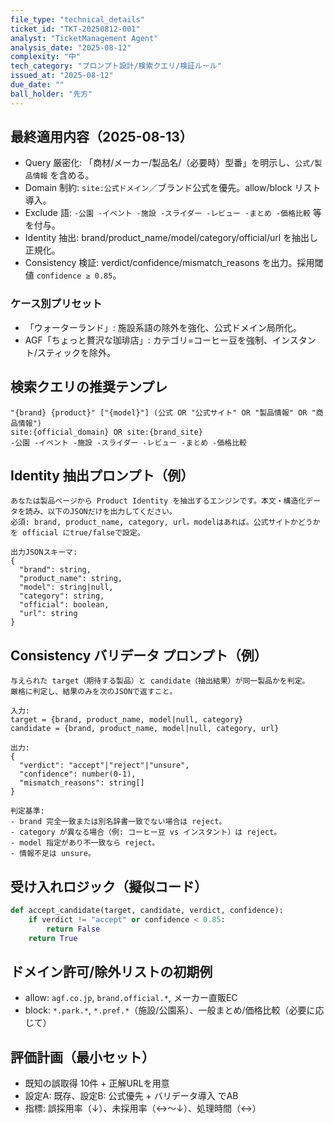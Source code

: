 ```yaml
---
file_type: "technical_details"
ticket_id: "TKT-20250812-001"
analyst: "TicketManagement Agent"
analysis_date: "2025-08-12"
complexity: "中"
tech_category: "プロンプト設計/検索クエリ/検証ルール"
issued_at: "2025-08-12"
due_date: ""
ball_holder: "先方"
---
```


## 最終適用内容（2025-08-13）
- Query 厳密化: 「商材/メーカー/製品名/（必要時）型番」を明示し、`公式/製品情報` を含める。
- Domain 制約: `site:公式ドメイン`／ブランド公式を優先。allow/block リスト導入。
- Exclude 語: `-公園 -イベント -施設 -スライダー -レビュー -まとめ -価格比較` 等を付与。
- Identity 抽出: brand/product_name/model/category/official/url を抽出し正規化。
- Consistency 検証: verdict/confidence/mismatch_reasons を出力。採用閾値 `confidence ≥ 0.85`。

### ケース別プリセット
- 「ウォーターランド」: 施設系語の除外を強化、公式ドメイン局所化。
- AGF「ちょっと贅沢な珈琲店」: カテゴリ=コーヒー豆を強制、インスタント/スティックを除外。

## 検索クエリの推奨テンプレ
```text
"{brand} {product}" ["{model}"] (公式 OR "公式サイト" OR "製品情報" OR "商品情報")
site:{official_domain} OR site:{brand_site}
-公園 -イベント -施設 -スライダー -レビュー -まとめ -価格比較
```

## Identity 抽出プロンプト（例）
```text
あなたは製品ページから Product Identity を抽出するエンジンです。本文・構造化データを読み、以下のJSONだけを出力してください。
必須: brand, product_name, category, url。modelはあれば。公式サイトかどうかを official にtrue/falseで設定。

出力JSONスキーマ:
{
  "brand": string,
  "product_name": string,
  "model": string|null,
  "category": string,
  "official": boolean,
  "url": string
}
```

## Consistency バリデータ プロンプト（例）
```text
与えられた target（期待する製品）と candidate（抽出結果）が同一製品かを判定。
厳格に判定し、結果のみを次のJSONで返すこと。

入力:
target = {brand, product_name, model|null, category}
candidate = {brand, product_name, model|null, category, url}

出力:
{
  "verdict": "accept"|"reject"|"unsure",
  "confidence": number(0-1),
  "mismatch_reasons": string[]
}

判定基準:
- brand 完全一致または別名辞書一致でない場合は reject。
- category が異なる場合（例: コーヒー豆 vs インスタント）は reject。
- model 指定があり不一致なら reject。
- 情報不足は unsure。
```

## 受け入れロジック（擬似コード）
```python
def accept_candidate(target, candidate, verdict, confidence):
    if verdict != "accept" or confidence < 0.85:
        return False
    return True
```

## ドメイン許可/除外リストの初期例
- allow: `agf.co.jp`, `brand.official.*`, メーカー直販EC
- block: `*.park.*`, `*.pref.*`（施設/公園系）、一般まとめ/価格比較（必要に応じて）

## 評価計画（最小セット）
- 既知の誤取得 10件 + 正解URLを用意
- 設定A: 既存、設定B: 公式優先 + バリデータ導入 でAB
- 指標: 誤採用率（↓）、未採用率（↔︎〜↓）、処理時間（↔︎）
